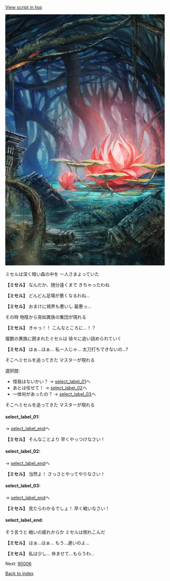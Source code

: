 [View script in lisp](../scripts/20151302.txt)

![bog.png](../images/backgrounds/bog.png)

ミセルは深く暗い森の中を
一人さまよっていた

**【ミセル】**
なんだか、随分遠くまで
きちゃったわね

**【ミセル】**
どんどん足場が悪くなるわね…

**【ミセル】**
おまけに視界も悪いし
最悪っ…

その時
物陰から突如異族の集団が現れる

**【ミセル】**
きゃっ！！
こんなところに…！？

複数の異族に囲まれたミセルは
徐々に追い詰められていく

**【ミセル】**
はぁ…はぁ…
私一人じゃ…
太刀打ちできないの…?

そこへミセルを追ってきた
マスターが現れる

選択肢:
- 怪我はないかい？ → [select_label_01](#select_label_01)へ
- あとは任せて！ → [select_label_02](#select_label_02)へ
- 一体何があったの？ → [select_label_03](#select_label_03)へ

そこへミセルを追ってきた
マスターが現れる

#### select_label_01:
 → [select_label_end](#select_label_end)へ

**【ミセル】**
そんなことより
早くやっつけなさい！

#### select_label_02:
 → [select_label_end](#select_label_end)へ

**【ミセル】**
当然よ！
さっさとやってやりなさい！

#### select_label_03:
 → [select_label_end](#select_label_end)へ

**【ミセル】**
見たらわかるでしょ！
早く戦いなさい！

#### select_label_end:

そう言うと
戦いの疲れからか
ミセルは倒れこんだ

**【ミセル】**
はぁ…はぁ…
もう…遅いのよ…

**【ミセル】**
私は少し…
休ませて…もらうわ…

Next: [90006](90006.md)

[Back to index](index.md)
